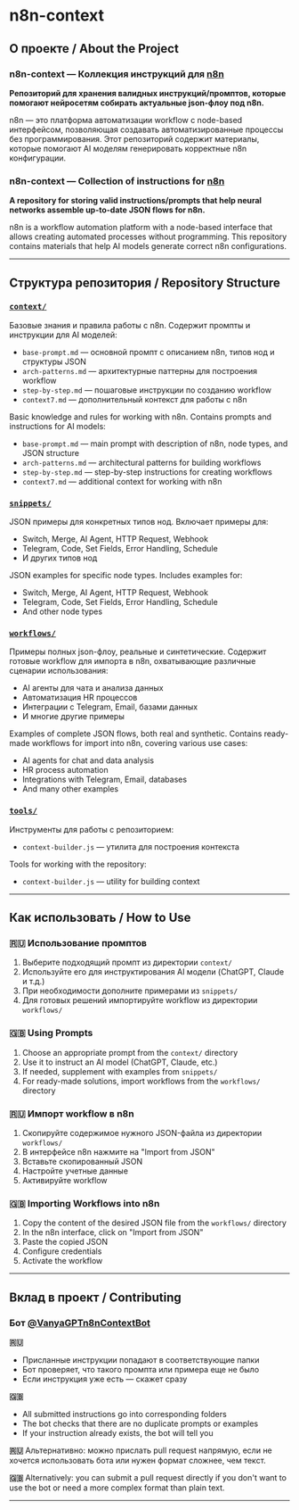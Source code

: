 # n8n-context

## О проекте / About the Project

### n8n-context — Коллекция инструкций для [n8n](https://n8n.io)

**Репозиторий для хранения валидных инструкций/промптов, которые помогают нейросетям собирать актуальные json-флоу под n8n.**

n8n — это платформа автоматизации workflow с node-based интерфейсом, позволяющая создавать автоматизированные процессы без программирования. Этот репозиторий содержит материалы, которые помогают AI моделям генерировать корректные n8n конфигурации.

### n8n-context — Collection of instructions for [n8n](https://n8n.io)

**A repository for storing valid instructions/prompts that help neural networks assemble up-to-date JSON flows for n8n.**

n8n is a workflow automation platform with a node-based interface that allows creating automated processes without programming. This repository contains materials that help AI models generate correct n8n configurations.

---

## Структура репозитория / Repository Structure

### [`context/`](https://github.com/VanyaGPT/n8n-context/tree/main/context)

Базовые знания и правила работы с n8n. Содержит промпты и инструкции для AI моделей:
- `base-prompt.md` — основной промпт с описанием n8n, типов нод и структуры JSON
- `arch-patterns.md` — архитектурные паттерны для построения workflow
- `step-by-step.md` — пошаговые инструкции по созданию workflow
- `context7.md` — дополнительный контекст для работы с n8n

Basic knowledge and rules for working with n8n. Contains prompts and instructions for AI models:
- `base-prompt.md` — main prompt with description of n8n, node types, and JSON structure
- `arch-patterns.md` — architectural patterns for building workflows
- `step-by-step.md` — step-by-step instructions for creating workflows
- `context7.md` — additional context for working with n8n

### [`snippets/`](https://github.com/VanyaGPT/n8n-context/tree/main/snippets)

JSON примеры для конкретных типов нод. Включает примеры для:
- Switch, Merge, AI Agent, HTTP Request, Webhook
- Telegram, Code, Set Fields, Error Handling, Schedule
- И других типов нод

JSON examples for specific node types. Includes examples for:
- Switch, Merge, AI Agent, HTTP Request, Webhook
- Telegram, Code, Set Fields, Error Handling, Schedule
- And other node types

### [`workflows/`](https://github.com/VanyaGPT/n8n-context/tree/main/workflows)

Примеры полных json-флоу, реальные и синтетические. Содержит готовые workflow для импорта в n8n, охватывающие различные сценарии использования:
- AI агенты для чата и анализа данных
- Автоматизация HR процессов
- Интеграции с Telegram, Email, базами данных
- И многие другие примеры

Examples of complete JSON flows, both real and synthetic. Contains ready-made workflows for import into n8n, covering various use cases:
- AI agents for chat and data analysis
- HR process automation
- Integrations with Telegram, Email, databases
- And many other examples

### [`tools/`](https://github.com/VanyaGPT/n8n-context/tree/main/tools)

Инструменты для работы с репозиторием:
- `context-builder.js` — утилита для построения контекста

Tools for working with the repository:
- `context-builder.js` — utility for building context

---

## Как использовать / How to Use

### 🇷🇺 Использование промптов

1. Выберите подходящий промпт из директории `context/`
2. Используйте его для инструктирования AI модели (ChatGPT, Claude и т.д.)
3. При необходимости дополните примерами из `snippets/`
4. Для готовых решений импортируйте workflow из директории `workflows/`

### 🇬🇧 Using Prompts

1. Choose an appropriate prompt from the `context/` directory
2. Use it to instruct an AI model (ChatGPT, Claude, etc.)
3. If needed, supplement with examples from `snippets/`
4. For ready-made solutions, import workflows from the `workflows/` directory

### 🇷🇺 Импорт workflow в n8n

1. Скопируйте содержимое нужного JSON-файла из директории `workflows/`
2. В интерфейсе n8n нажмите на "Import from JSON"
3. Вставьте скопированный JSON
4. Настройте учетные данные
5. Активируйте workflow

### 🇬🇧 Importing Workflows into n8n

1. Copy the content of the desired JSON file from the `workflows/` directory
2. In the n8n interface, click on "Import from JSON"
3. Paste the copied JSON
4. Configure credentials
5. Activate the workflow

---

## Вклад в проект / Contributing

### Бот [@VanyaGPTn8nContextBot](https://t.me/VanyaGPTn8nContextBot)

**🇷🇺**
* Присланные инструкции попадают в соответствующие папки
* Бот проверяет, что такого промпта или примера еще не было
* Если инструкция уже есть — скажет сразу

**🇬🇧**
* All submitted instructions go into corresponding folders
* The bot checks that there are no duplicate prompts or examples
* If your instruction already exists, the bot will tell you

**🇷🇺** Альтернативно: можно прислать pull request напрямую, если не хочется использовать бота или нужен формат сложнее, чем текст.

**🇬🇧** Alternatively: you can submit a pull request directly if you don't want to use the bot or need a more complex format than plain text.

---
